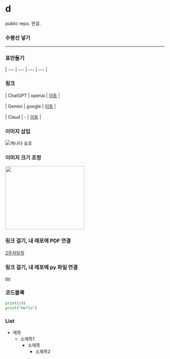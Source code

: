 # d
public repo. 한글.

### 수평선 넣기

-----------------------------------------------------------------------

### 표만들기
| --- | --- | --- | --- |

### 링크
| ChatGPT | openai | [이동](https://chatgpt.com/) |

| Gemini | google | [이동](https://gemini.google.com/app) |

| Claud | - | [이동](https://claude.ai/chats) |

### 이미지 삽입

![캐나다 요호](https://postimg.cc/8fJCWWCH)

### 이미지 크기 조정

<img src = "https://postimg.cc/8fJCWWCH" width = "250" height = "200" >

### 링크 걸기, 내 레포에 PDF 연결

[2주차일정](./240610_240614_2.pdf)

### 링크 걸기, 내 레포에 py 파일 연결

[py](./test.py)

### 코드블록

```python
print(10)
print("Hello")
```

### List

* 제목
  * 소제목1
    * 소제목
      * 소제목2


